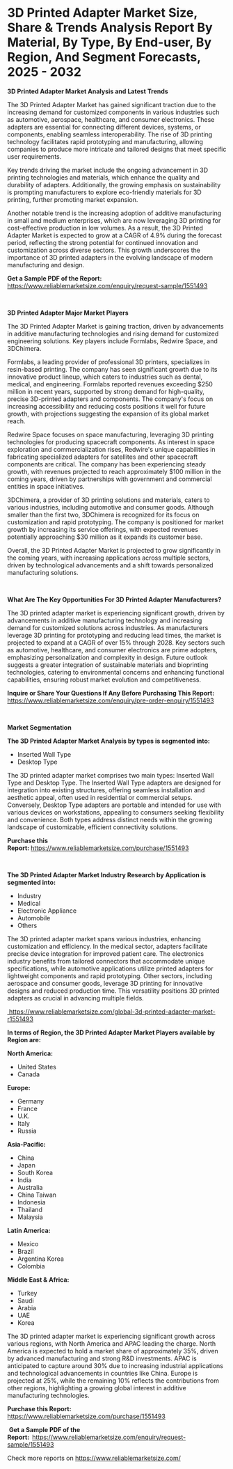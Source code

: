 <p><h1>3D Printed Adapter Market Size, Share & Trends Analysis Report By Material, By Type, By End-user, By Region, And Segment Forecasts, 2025 - 2032</h1></p><p><strong>3D Printed Adapter Market Analysis and Latest Trends</strong></p>
<p><p>The 3D Printed Adapter Market has gained significant traction due to the increasing demand for customized components in various industries such as automotive, aerospace, healthcare, and consumer electronics. These adapters are essential for connecting different devices, systems, or components, enabling seamless interoperability. The rise of 3D printing technology facilitates rapid prototyping and manufacturing, allowing companies to produce more intricate and tailored designs that meet specific user requirements. </p><p>Key trends driving the market include the ongoing advancement in 3D printing technologies and materials, which enhance the quality and durability of adapters. Additionally, the growing emphasis on sustainability is prompting manufacturers to explore eco-friendly materials for 3D printing, further promoting market expansion. </p><p>Another notable trend is the increasing adoption of additive manufacturing in small and medium enterprises, which are now leveraging 3D printing for cost-effective production in low volumes. As a result, the 3D Printed Adapter Market is expected to grow at a CAGR of 4.9% during the forecast period, reflecting the strong potential for continued innovation and customization across diverse sectors. This growth underscores the importance of 3D printed adapters in the evolving landscape of modern manufacturing and design.</p></p>
<p><strong>Get a Sample PDF of the Report:&nbsp;</strong> <a href="https://www.reliablemarketsize.com/enquiry/request-sample/1551493?utm_campaign=1929&utm_medium=2&utm_source=Github&utm_content=ia&utm_term=16022025&utm_id=3d-printed-adapter">https://www.reliablemarketsize.com/enquiry/request-sample/1551493</a></p>
<p>&nbsp;</p>
<p><strong>3D Printed Adapter Major Market Players</strong></p>
<p><p>The 3D Printed Adapter Market is gaining traction, driven by advancements in additive manufacturing technologies and rising demand for customized engineering solutions. Key players include Formlabs, Redwire Space, and 3DChimera.</p><p>Formlabs, a leading provider of professional 3D printers, specializes in resin-based printing. The company has seen significant growth due to its innovative product lineup, which caters to industries such as dental, medical, and engineering. Formlabs reported revenues exceeding $250 million in recent years, supported by strong demand for high-quality, precise 3D-printed adapters and components. The company's focus on increasing accessibility and reducing costs positions it well for future growth, with projections suggesting the expansion of its global market reach.</p><p>Redwire Space focuses on space manufacturing, leveraging 3D printing technologies for producing spacecraft components. As interest in space exploration and commercialization rises, Redwire's unique capabilities in fabricating specialized adapters for satellites and other spacecraft components are critical. The company has been experiencing steady growth, with revenues projected to reach approximately $100 million in the coming years, driven by partnerships with government and commercial entities in space initiatives.</p><p>3DChimera, a provider of 3D printing solutions and materials, caters to various industries, including automotive and consumer goods. Although smaller than the first two, 3DChimera is recognized for its focus on customization and rapid prototyping. The company is positioned for market growth by increasing its service offerings, with expected revenues potentially approaching $30 million as it expands its customer base.</p><p>Overall, the 3D Printed Adapter Market is projected to grow significantly in the coming years, with increasing applications across multiple sectors, driven by technological advancements and a shift towards personalized manufacturing solutions.</p></p>
<p>&nbsp;</p>
<p><strong>What Are The Key Opportunities For 3D Printed Adapter Manufacturers?</strong></p>
<p><p>The 3D printed adapter market is experiencing significant growth, driven by advancements in additive manufacturing technology and increasing demand for customized solutions across industries. As manufacturers leverage 3D printing for prototyping and reducing lead times, the market is projected to expand at a CAGR of over 15% through 2028. Key sectors such as automotive, healthcare, and consumer electronics are prime adopters, emphasizing personalization and complexity in design. Future outlook suggests a greater integration of sustainable materials and bioprinting technologies, catering to environmental concerns and enhancing functional capabilities, ensuring robust market evolution and competitiveness.</p></p>
<p><strong>Inquire or Share Your Questions If Any Before Purchasing This Report:</strong> <a href="https://www.reliablemarketsize.com/enquiry/pre-order-enquiry/1551493?utm_campaign=1929&utm_medium=2&utm_source=Github&utm_content=ia&utm_term=16022025&utm_id=3d-printed-adapter">https://www.reliablemarketsize.com/enquiry/pre-order-enquiry/1551493</a></p>
<p>&nbsp;</p>
<p><strong>Market Segmentation</strong></p>
<p><strong>The 3D Printed Adapter Market Analysis by types is segmented into:</strong></p>
<p><ul><li>Inserted Wall Type</li><li>Desktop Type</li></ul></p>
<p><p>The 3D printed adapter market comprises two main types: Inserted Wall Type and Desktop Type. The Inserted Wall Type adapters are designed for integration into existing structures, offering seamless installation and aesthetic appeal, often used in residential or commercial setups. Conversely, Desktop Type adapters are portable and intended for use with various devices on workstations, appealing to consumers seeking flexibility and convenience. Both types address distinct needs within the growing landscape of customizable, efficient connectivity solutions.</p></p>
<p><strong>Purchase this Report:&nbsp;</strong><a href="https://www.reliablemarketsize.com/purchase/1551493?utm_campaign=1929&utm_medium=2&utm_source=Github&utm_content=ia&utm_term=16022025&utm_id=3d-printed-adapter">https://www.reliablemarketsize.com/purchase/1551493</a></p>
<p>&nbsp;</p>
<p><strong>The 3D Printed Adapter Market Industry Research by Application is segmented into:</strong></p>
<p><ul><li>Industry</li><li>Medical</li><li>Electronic Appliance</li><li>Automobile</li><li>Others</li></ul></p>
<p><p>The 3D printed adapter market spans various industries, enhancing customization and efficiency. In the medical sector, adapters facilitate precise device integration for improved patient care. The electronics industry benefits from tailored connectors that accommodate unique specifications, while automotive applications utilize printed adapters for lightweight components and rapid prototyping. Other sectors, including aerospace and consumer goods, leverage 3D printing for innovative designs and reduced production time. This versatility positions 3D printed adapters as crucial in advancing multiple fields.</p></p>
<p><a href="https://www.reliablemarketsize.com/global-3d-printed-adapter-market-r1551493?utm_campaign=1929&utm_medium=2&utm_source=Github&utm_content=ia&utm_term=16022025&utm_id=3d-printed-adapter">&nbsp;https://www.reliablemarketsize.com/global-3d-printed-adapter-market-r1551493</a></p>
<p><strong>In terms of Region, the 3D Printed Adapter Market Players available by Region are:</strong></p>
<p>
    <p> <strong> North America: </strong>
        <ul>
            <li>United States</li>
            <li>Canada</li>
        </ul>
        </p> 
    <p> <strong> Europe: </strong>
        <ul>
            <li>Germany</li>
            <li>France</li>
            <li>U.K.</li>
            <li>Italy</li>
            <li>Russia</li>
        </ul>
        </p> 
    <p> <strong> Asia-Pacific: </strong>
        <ul>
            <li>China</li>
            <li>Japan</li>
            <li>South Korea</li>
            <li>India</li>
            <li>Australia</li>
            <li>China Taiwan</li>
            <li>Indonesia</li>
            <li>Thailand</li>
            <li>Malaysia</li>
        </ul>
        </p> 
    <p> <strong> Latin America: </strong>
        <ul>
            <li>Mexico</li>
            <li>Brazil</li>
            <li>Argentina Korea</li>
            <li>Colombia</li>
        </ul>
        </p> 
    <p> <strong> Middle East & Africa: </strong>
        <ul>
            <li>Turkey</li>
            <li>Saudi</li>
            <li>Arabia</li>
            <li>UAE</li>
            <li>Korea</li>
        </ul>
    </p>
    </p>
<p><p>The 3D printed adapter market is experiencing significant growth across various regions, with North America and APAC leading the charge. North America is expected to hold a market share of approximately 35%, driven by advanced manufacturing and strong R&D investments. APAC is anticipated to capture around 30% due to increasing industrial applications and technological advancements in countries like China. Europe is projected at 25%, while the remaining 10% reflects the contributions from other regions, highlighting a growing global interest in additive manufacturing technologies.</p></p>
<p><strong>Purchase this Report: </strong><a href="https://www.reliablemarketsize.com/purchase/1551493?utm_campaign=1929&utm_medium=2&utm_source=Github&utm_content=ia&utm_term=16022025&utm_id=3d-printed-adapter">https://www.reliablemarketsize.com/purchase/1551493</a></p>
<p>&nbsp;<strong>Get a Sample PDF of the Report:&nbsp;&nbsp;</strong><a href="https://www.reliablemarketsize.com/enquiry/request-sample/1551493?utm_campaign=1929&utm_medium=2&utm_source=Github&utm_content=ia&utm_term=16022025&utm_id=3d-printed-adapter">https://www.reliablemarketsize.com/enquiry/request-sample/1551493</a></p>
<p><strong></strong></p>
<p>Check more reports on <a href="https://www.reliablemarketsize.com/?utm_campaign=1929&utm_medium=2&utm_source=Github&utm_content=ia&utm_term=16022025&utm_id=3d-printed-adapter">https://www.reliablemarketsize.com/</a></p>